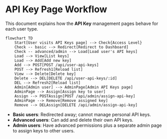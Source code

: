 # API Key Page Workflow

This document explains how the **API Key** management pages behave for each user type.

```mermaid
flowchart TD
    Start[User visits API Keys page] --> Check{Access Level}
    Check -- basic --> Redirect[Redirect to Dashboard]
    Check -- advanced/admin --> Load[Load user's API keys]
    Load --> View[List keys]
    Load --> Add[Add new key]
    Add --> POST[POST /api/user-api-keys]
    POST --> Refresh1[Reload list]
    View --> Delete[Delete key]
    Delete --> DEL[DELETE /api/user-api-keys/:id]
    DEL --> Refresh2[Reload list]
    Admin[Admin user] --> AdminPage[Admin API Keys page]
    AdminPage --> Assign[Assign key to user]
    Assign --> POSTAssign[POST /api/admin/assign-api-key]
    AdminPage --> Remove[Remove assigned key]
    Remove --> DELAssign[DELETE /api/admin/assign-api-key]
``` 

- **Basic users**: Redirected away; cannot manage personal API keys.
- **Advanced users**: Can add and delete their own API keys.
- **Admin users**: Have advanced permissions plus a separate admin page to assign keys to other users.
